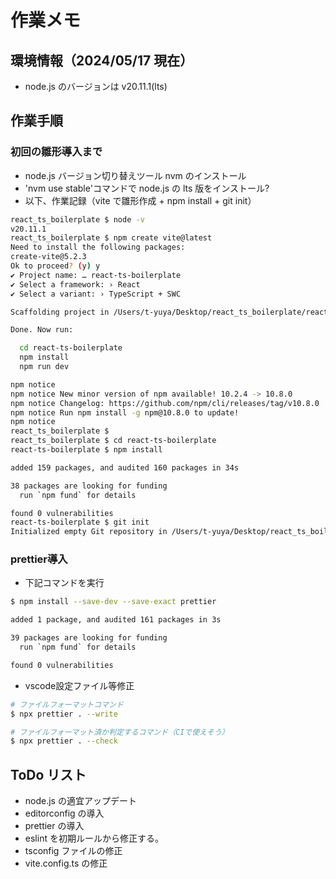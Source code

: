 # 作業メモ

## 環境情報（2024/05/17 現在）

- node.js のバージョンは v20.11.1(lts)

## 作業手順

### 初回の雛形導入まで

- node.js バージョン切り替えツール nvm のインストール
- 'nvm use stable'コマンドで node.js の lts 版をインストール?
- 以下、作業記録（vite で雛形作成 + npm install + git init）

```sh
react_ts_boilerplate $ node -v
v20.11.1
react_ts_boilerplate $ npm create vite@latest
Need to install the following packages:
create-vite@5.2.3
Ok to proceed? (y) y
✔ Project name: … react-ts-boilerplate
✔ Select a framework: › React
✔ Select a variant: › TypeScript + SWC

Scaffolding project in /Users/t-yuya/Desktop/react_ts_boilerplate/react-ts-boilerplate...

Done. Now run:

  cd react-ts-boilerplate
  npm install
  npm run dev

npm notice
npm notice New minor version of npm available! 10.2.4 -> 10.8.0
npm notice Changelog: https://github.com/npm/cli/releases/tag/v10.8.0
npm notice Run npm install -g npm@10.8.0 to update!
npm notice
react_ts_boilerplate $
react_ts_boilerplate $ cd react-ts-boilerplate
react-ts-boilerplate $ npm install

added 159 packages, and audited 160 packages in 34s

38 packages are looking for funding
  run `npm fund` for details

found 0 vulnerabilities
react-ts-boilerplate $ git init
Initialized empty Git repository in /Users/t-yuya/Desktop/react_ts_boilerplate/react-ts-boilerplate/.git/
```

### prettier導入

- 下記コマンドを実行

```sh
$ npm install --save-dev --save-exact prettier

added 1 package, and audited 161 packages in 3s

39 packages are looking for funding
  run `npm fund` for details

found 0 vulnerabilities
```

- vscode設定ファイル等修正

```sh
# ファイルフォーマットコマンド
$ npx prettier . --write

# ファイルフォーマット済か判定するコマンド（CIで使えそう）
$ npx prettier . --check

```

## ToDo リスト

- node.js の適宜アップデート
- editorconfig の導入
- prettier の導入
- eslint を初期ルールから修正する。
- tsconfig ファイルの修正
- vite.config.ts の修正
